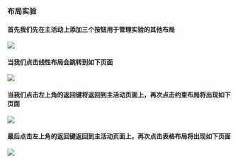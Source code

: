 ### 布局实验

#### 首先我们先在主活动上添加三个按钮用于管理实验的其他布局

![](./image/1.jpg)

#### 当我们点击线性布局会跳转到如下页面

![](./image/2.jpg)

#### 当我们点击左上角的返回键将返回到主活动页面上，再次点击约束布局将出现如下页面

![](./image/3.jpg)

#### 最后点击左上角的返回键返回到主活动页面上，再次点击表格布局将出现如下页面

![](./image/4.jpg)